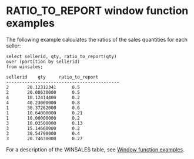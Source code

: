 # RATIO\_TO\_REPORT window function examples<a name="r_Examples_of_RATIO_TO_REPORT_WF"></a>

The following example calculates the ratios of the sales quantities for each seller:

```
select sellerid, qty, ratio_to_report(qty) 
over (partition by sellerid) 
from winsales;

sellerid	qty		ratio_to_report
-------------------------------------------
2		20.12312341      0.5
2		20.08630000      0.5
4		10.12414400      0.2
4		40.23000000      0.8
1		30.37262000      0.6
1		10.64000000      0.21
1		10.00000000      0.2
3		10.03500000      0.13
3		15.14660000      0.2
3		30.54790000      0.4
3		20.74630000      0.27
```

For a description of the WINSALES table, see [Window function examples](r_Window_function_examples.md)\.